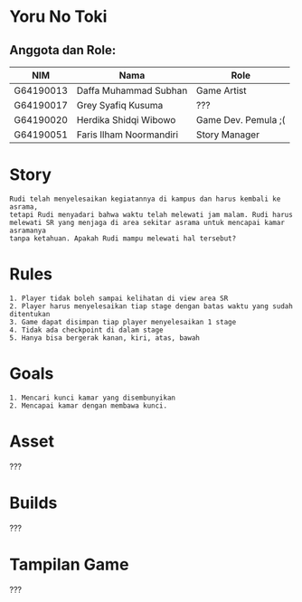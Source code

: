 # Yoru No Toki 

## Anggota dan Role:
<table>
    <thead>
        <tr>
            <th>NIM</th>
            <th>Nama</th>
            <th>Role</th>
        </tr>
    </thead>
    <tbody>
        <tr>
            <td>G64190013</td>
            <td>Daffa Muhammad Subhan</td>
            <td>Game Artist</td>
        </tr>
        <tr>
            <td>G64190017</td>
            <td>Grey Syafiq Kusuma</td>
            <td>???</td>
        </tr>
        <tr>
            <td>G64190020</td>
            <td>Herdika Shidqi Wibowo</td>
            <td>Game Dev. Pemula ;(</td>
        </tr>
        <tr>
            <td>G64190051</td>
            <td>Faris Ilham Noormandiri</td>
            <td>Story Manager</td>
        </tr>
    </tbody>
</table>

# Story
```
Rudi telah menyelesaikan kegiatannya di kampus dan harus kembali ke asrama, 
tetapi Rudi menyadari bahwa waktu telah melewati jam malam. Rudi harus 
melewati SR yang menjaga di area sekitar asrama untuk mencapai kamar asramanya 
tanpa ketahuan. Apakah Rudi mampu melewati hal tersebut?
```

# Rules
```
1. Player tidak boleh sampai kelihatan di view area SR
2. Player harus menyelesaikan tiap stage dengan batas waktu yang sudah ditentukan
3. Game dapat disimpan tiap player menyelesaikan 1 stage
4. Tidak ada checkpoint di dalam stage
5. Hanya bisa bergerak kanan, kiri, atas, bawah
```

# Goals
```
1. Mencari kunci kamar yang disembunyikan
2. Mencapai kamar dengan membawa kunci.
```

# Asset
???

# Builds
???

# Tampilan Game
???
